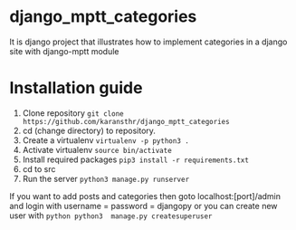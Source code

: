 # django_mptt_categories
It is django project that illustrates how to implement categories in a django site with django-mptt module 

# Installation guide

1) Clone repository ```git clone https://github.com/karansthr/django_mptt_categories ```
2) cd (change directory) to repository. 
3) Create a virtualenv ``` virtualenv -p python3 . ```
4) Activate virtualenv ``` source bin/activate  ```
5) Install required packages ``` pip3 install -r requirements.txt  ```
6) cd to src
7) Run the server ``` python3 manage.py runserver  ```

If you want to add posts and categories then goto localhost:[port]/admin and login with username = password = djangopy 
or you can create new user with ```python python3  manage.py createsuperuser ```
 
